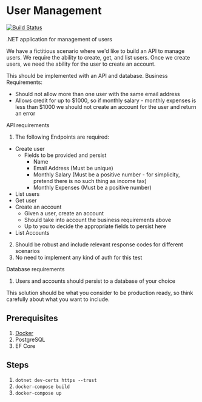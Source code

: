# User Management
[![Build Status](https://travis-ci.com/zzjrzz/UserManagement.svg?branch=master)](https://travis-ci.com/zzjrzz/UserManagement)

.NET application for management of users

We have a fictitious scenario where we'd like to build an API to manage users. We require
the ability to create, get, and list users. Once we create users, we need the ability for the user to
create an account.

This should be implemented with an API and database.
Business Requirements:
- Should not allow more than one user with the same email address
- Allows credit for up to $1000, so if monthly salary - monthly expenses is less than $1000 we should not create an account for the user and return an error

API requirements
1. The following Endpoints are required:
- Create user
  - Fields to be provided and persist
    - Name
    - Email Address (Must be unique)
    - Monthly Salary (Must be a positive number - for simplicity, pretend there is no such thing as income tax)
    - Monthly Expenses (Must be a positive number)
- List users
- Get user
- Create an account
  - Given a user, create an account
  - Should take into account the business requirements above
  - Up to you to decide the appropriate fields to persist here
- List Accounts
2. Should be robust and include relevant response codes for different scenarios
3. No need to implement any kind of auth for this test

Database requirements
1. Users and accounts should persist to a database of your choice

This solution should be what you consider to be production ready, so think carefully about what you
want to include.

## Prerequisites
1. [Docker](https://www.docker.com/)
2. PostgreSQL
3. EF Core

## Steps
1. `dotnet dev-certs https --trust`
2. `docker-compose build`
3. `docker-compose up`


